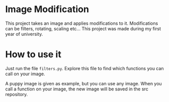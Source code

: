 # Image Modification

This project takes an image and applies modifications to it. Modifications can be filters, rotating, scaling etc... This project was made during my first year of university.

# How to use it

Just run the file `filters.py`. Explore this file to find which functions you can call on your image.

A puppy image is given as example, but you can use any image. When you call a function on your image, the new image will be saved in the src repository.
